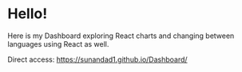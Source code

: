 # Hello!

Here is my Dashboard exploring React charts and changing between languages using React as well.

Direct access: https://sunandad1.github.io/Dashboard/
